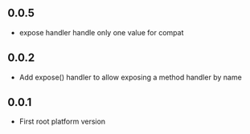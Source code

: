 ## 0.0.5

 * expose handler handle only one value for compat

## 0.0.2

 * Add expose() handler to allow exposing a method handler by name

## 0.0.1

 * First root platform version